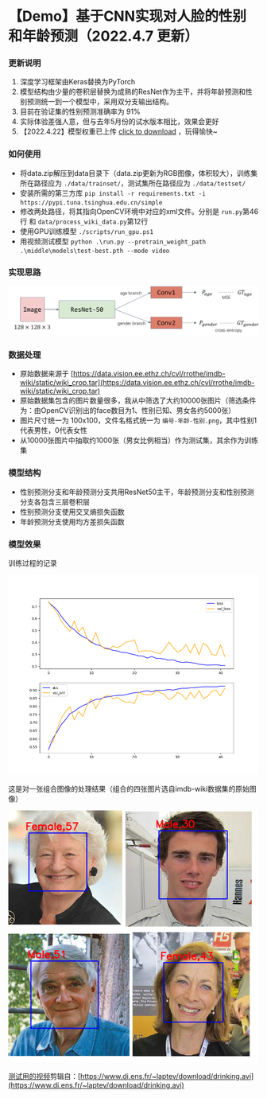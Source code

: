 # 【Demo】基于CNN实现对人脸的性别和年龄预测（2022.4.7 更新）

### 更新说明

1. 深度学习框架由Keras替换为PyTorch
2. 模型结构由少量的卷积层替换为成熟的ResNet作为主干，并将年龄预测和性别预测统一到一个模型中，采用双分支输出结构。
3. 目前在验证集的性别预测准确率为 91%
4. 实际体验差强人意，但与去年5月份的试水版本相比，效果会更好
5. 【2022.4.22】模型权重已上传 <a href="./middle/saved_models/test-best.pth">click to download</a> ，玩得愉快~

### 如何使用

- 将data.zip解压到data目录下（data.zip更新为RGB图像，体积较大），训练集所在路径应为 `./data/trainset/`，测试集所在路径应为 `./data/testset/`
- 安装所需的第三方库 `pip install -r requirements.txt -i https://pypi.tuna.tsinghua.edu.cn/simple` 
- 修改两处路径，将其指向OpenCV环境中对应的xml文件。分别是 `run.py`第46行 和 `data/process_wiki_data.py`第12行
- 使用GPU训练模型 `./scripts/run_gpu.ps1`
- 用视频测试模型 `python .\run.py --pretrain_weight_path .\middle\models\test-best.pth --mode video`

### 实现思路

![structure](./samples/structure.png)

### 数据处理

- 原始数据来源于 [https://data.vision.ee.ethz.ch/cvl/rrothe/imdb-wiki/static/wiki_crop.tar](https://data.vision.ee.ethz.ch/cvl/rrothe/imdb-wiki/static/wiki_crop.tar)
- 原始数据集包含的图片数量很多，我从中筛选了大约10000张图片（筛选条件为：由OpenCV识别出的face数目为1、性别已知、男女各约5000张）
- 图片尺寸统一为 100x100，文件名格式统一为 `编号-年龄-性别.png`，其中性别1代表男性，0代表女性
- 从10000张图片中抽取约1000张（男女比例相当）作为测试集，其余作为训练集

### 模型结构

- 性别预测分支和年龄预测分支共用ResNet50主干，年龄预测分支和性别预测分支各包含三层卷积层
- 性别预测分支使用交叉熵损失函数
- 年龄预测分支使用均方差损失函数

### 模型效果

训练过程的记录

![history.png](./middle/history/test-2022-04-07%2011.35.16.210418.png)

这是对一张组合图像的处理结果（组合的四张图片选自imdb-wiki数据集的原始图像）

![sample_result.png](samples/sample_result.png)

<a id="sample.mp4" href="./samples/sample.mp4">测试用的视频</a>剪辑自：[https://www.di.ens.fr/~laptev/download/drinking.avi](https://www.di.ens.fr/~laptev/download/drinking.avi)

